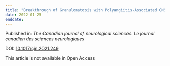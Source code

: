 ```yaml
---
title: "Breakthrough of Granulomatosis with Polyangiitis-Associated CNS Vasculitis Amidst Adequate B-cell Depletion."
date: 2022-01-25
enddate:
---
```


Published in: *The Canadian journal of neurological sciences. Le journal canadien des sciences neurologiques*

DOI: [10.1017/cjn.2021.249](https://doi.org/10.1017/cjn.2021.249)

This article is not available in Open Access


